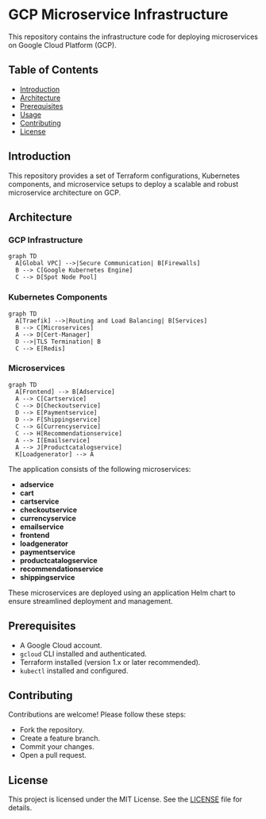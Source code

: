 # GCP Microservice Infrastructure

This repository contains the infrastructure code for deploying microservices on Google Cloud Platform (GCP).

## Table of Contents
- [Introduction](#introduction)
- [Architecture](#architecture)
- [Prerequisites](#prerequisites)
- [Usage](#usage)
- [Contributing](#contributing)
- [License](#license)

## Introduction
This repository provides a set of Terraform configurations, Kubernetes components, and microservice setups to deploy a scalable and robust microservice architecture on GCP.

## Architecture

### GCP Infrastructure
```mermaid
graph TD
  A[Global VPC] -->|Secure Communication| B[Firewalls]
  B --> C[Google Kubernetes Engine]
  C --> D[Spot Node Pool]
```

### Kubernetes Components
```mermaid
graph TD
  A[Traefik] -->|Routing and Load Balancing| B[Services]
  B --> C[Microservices]
  A --> D[Cert-Manager]
  D -->|TLS Termination| B
  C --> E[Redis]
```

### Microservices
```mermaid
graph TD
  A[Frontend] --> B[Adservice]
  A --> C[Cartservice]
  C --> D[Checkoutservice]
  D --> E[Paymentservice]
  D --> F[Shippingservice]
  C --> G[Currencyservice]
  C --> H[Recommendationservice]
  A --> I[Emailservice]
  A --> J[Productcatalogservice]
  K[Loadgenerator] --> A
```

The application consists of the following microservices:
- **adservice**
- **cart**
- **cartservice**
- **checkoutservice**
- **currencyservice**
- **emailservice**
- **frontend**
- **loadgenerator**
- **paymentservice**
- **productcatalogservice**
- **recommendationservice**
- **shippingservice**

These microservices are deployed using an application Helm chart to ensure streamlined deployment and management.

## Prerequisites
- A Google Cloud account.
- `gcloud` CLI installed and authenticated.
- Terraform installed (version 1.x or later recommended).
- `kubectl` installed and configured.



## Contributing
Contributions are welcome! Please follow these steps:
- Fork the repository.
- Create a feature branch.
- Commit your changes.
- Open a pull request.

## License
This project is licensed under the MIT License. See the [LICENSE](LICENSE) file for details.

